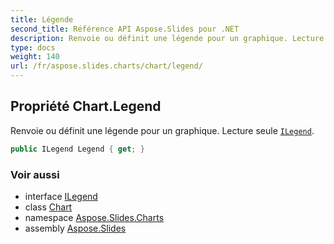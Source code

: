 ```yaml
---
title: Légende
second_title: Référence API Aspose.Slides pour .NET
description: Renvoie ou définit une légende pour un graphique. Lecture seule ILegendaspose.slides.charts/ilegend.
type: docs
weight: 140
url: /fr/aspose.slides.charts/chart/legend/
---
```


## Propriété Chart.Legend

Renvoie ou définit une légende pour un graphique. Lecture seule [`ILegend`](../../ilegend).

```csharp
public ILegend Legend { get; }
```

### Voir aussi

* interface [ILegend](../../ilegend)
* class [Chart](../../chart)
* namespace [Aspose.Slides.Charts](../../chart)
* assembly [Aspose.Slides](../../../)

<!-- NE PAS ÉDITER : généré par xmldocmd pour Aspose.Slides.dll -->